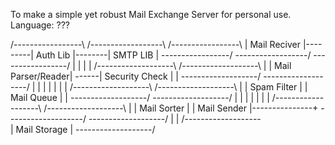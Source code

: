 To make a simple yet robust Mail Exchange Server for personal use.
Language: ???

/-----------------\         /------------------\        /-----------------\ 
| Mail Reciver    |---------| Auth Lib         |--------| SMTP LIB        |
\-----------------/         \------------------/        \-----------------/
        |                                                       |
        |                                                       |
/-------------------\       /-------------------\               |
| Mail Parser/Reader| ------| Security Check    |               |
\-------------------/       \-------------------/               |
        |                           |                           |
        |                           |                           |
/-------------------\       /-------------------\               |
| Spam Filter       |       | Mail Queue        |               |
\-------------------/       \-------------------/               |
        |                           |                           |
        |                           |                           |
/-------------------\       /-------------------\               |
| Mail Sorter       |       | Mail Sender       |---------------+
\-------------------/       \-------------------/
        |
        |
/-------------------\
| Mail Storage      |
\-------------------/

